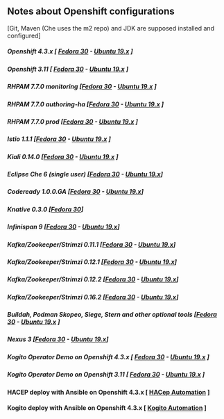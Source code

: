 ## Notes about Openshift configurations 
 [Git, Maven (Che uses the m2 repo) and JDK are supposed installed and configured]
 
##### Openshift 4.3.x [ **[Fedora 30](fedora/openshift_4.md)**  - **[Ubuntu 19.x](ubuntu/openshift_4.md)** ]
##### Openshift 3.11 [ **[Fedora 30](fedora/openshift.md)**  - **[Ubuntu 19.x](ubuntu/openshift.md)** ]

##### RHPAM 7.7.0 monitoring [**[Fedora 30](fedora/rhpam_openshift_monitoring.md)** - **[Ubuntu 19.x]()** ]
##### RHPAM 7.7.0 authoring-ha [**[Fedora 30](fedora/rhpam_openshift_authoring_ha.md)** - **[Ubuntu 19.x]()** ]
##### RHPAM 7.7.0 prod [**[Fedora 30](fedora/rhpam_openshift_prod.md)** - **[Ubuntu 19.x]()** ]

##### Istio 1.1.1 [**[Fedora 30](fedora/istio.md)** - **[Ubuntu 19.x](ubuntu/istio.md)** ]
##### Kiali 0.14.0 [**[Fedora 30](fedora/kiali.md)** - **[Ubuntu 19.x](ubuntu/kiali.md)** ]
##### Eclipse Che 6 (single user) [**[Fedora 30](fedora/eclipse_che.md)** - **[Ubuntu 19.x](ubuntu/eclipse_che.md)**]
##### Codeready 1.0.0.GA [**[Fedora 30](fedora/codeReady.md)** - **[Ubuntu 19.x](ubuntu/codeReady.md)**]
##### Knative 0.3.0 [**[Fedora 30](fedora/knative.md)**]
##### Infinispan 9 [**[Fedora 30](fedora/infinispan.md)** - **[Ubuntu 19.x](ubuntu/infinispan.md)**]
##### Kafka/Zookeeper/Strimzi 0.11.1  [[Fedora 30](fedora/kafka.md) - [Ubuntu 19.x](ubuntu/kafka.md)]
##### Kafka/Zookeeper/Strimzi 0.12.1  [[Fedora 30](fedora/kafka_0121.md) - [Ubuntu 19.x](ubuntu/kafka_0121.md)]
##### Kafka/Zookeeper/Strimzi 0.12.2  [[Fedora 30](fedora/kafka_0122.md) - [Ubuntu 19.x](ubuntu/kafka_0122.md)]
##### Kafka/Zookeeper/Strimzi 0.16.2  [[Fedora 30](fedora/kafka_0162.md) - [Ubuntu 19.x](ubuntu/kafka_0162.md)]
##### Buildah, Podman Skopeo, Siege,  Stern and other optional tools [**[Fedora 30](fedora/optional.md)**  - **[Ubuntu 19.x](ubuntu/optional.md)** ]
##### Nexus 3 [**[Fedora 30](fedora/nexus.md)** - **[Ubuntu 19.x](ubuntu/nexus.md)**]

##### Kogito Operator Demo on Openshift 4.3.x [ **[Fedora 30](fedora/kogito_openshift_4.md)**  - **[Ubuntu 19.x](ubuntu/kogito_openshift_4.md)** ]
##### Kogito Operator Demo on Openshift 3.11 [ **[Fedora 30](fedora/kogito_openshift.md)**  - **[Ubuntu 19.x](ubuntu/kogito_openshift.md)** ]

#### HACEP deploy with Ansible on Openshift 4.3.x [ **[HACep Automation](https://github.com/desmax74/openshift-drools-hacep-automation)** ]
#### Kogito deploy with Ansible on Openshift 4.3.x [ **[Kogito Automation](https://github.com/desmax74/openshift-kogito-automation)** ]
